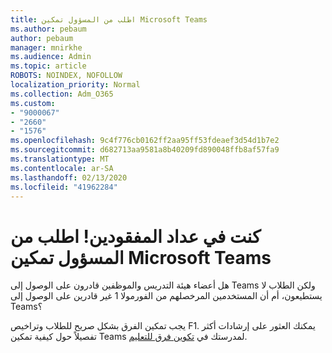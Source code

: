 ```yaml
---
title: اطلب من المسؤول تمكين Microsoft Teams
ms.author: pebaum
author: pebaum
manager: mnirkhe
ms.audience: Admin
ms.topic: article
ROBOTS: NOINDEX, NOFOLLOW
localization_priority: Normal
ms.collection: Adm_O365
ms.custom:
- "9000067"
- "2660"
- "1576"
ms.openlocfilehash: 9c4f776cb0162ff2aa95ff53fdeaef3d54d1b7e2
ms.sourcegitcommit: d682713aa9581a8b40209fd890048ffb8af57fa9
ms.translationtype: MT
ms.contentlocale: ar-SA
ms.lasthandoff: 02/13/2020
ms.locfileid: "41962284"
---
```

# <a name="youre-missing-out-ask-your-admin-to-enable-microsoft-teams"></a>كنت في عداد المفقودين! اطلب من المسؤول تمكين Microsoft Teams

هل أعضاء هيئة التدريس والموظفين قادرون على الوصول إلى Teams ولكن الطلاب لا يستطيعون، أم أن المستخدمين المرخصلهم من الفورمولا 1 غير قادرين على الوصول إلى Teams؟

يجب تمكين الفرق بشكل صريح للطلاب وتراخيص F1. يمكنك العثور على إرشادات أكثر تفصيلاً حول كيفية تمكين Teams لمدرستك في [تكوين فرق للتعليم](https://docs.microsoft.com/microsoft-365/education/deploy/set-up-teams-for-education). 